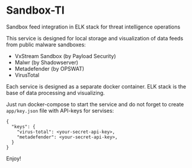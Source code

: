 # Sandbox-TI
Sandbox feed integration in ELK stack for threat intelligence operations

This service is designed for local storage and visualization of data feeds from public malware sandboxes:
* VxStream Sandbox (by Payload Security)
* Malwr (by Shadowserver)
* Metadefender (by OPSWAT)
* VirusTotal 

Each service is designed as a separate docker container. ELK stack is the base of data processing and visualizing.

Just run docker-compose to start the service and do not forget to create ```app/key.json``` file with API-keys for servises:

```
{
  "keys": {
    "virus-total": <your-secret-api-key>,
    "metadefender": <your-secret-api-key>,
  }
}
```

Enjoy!

